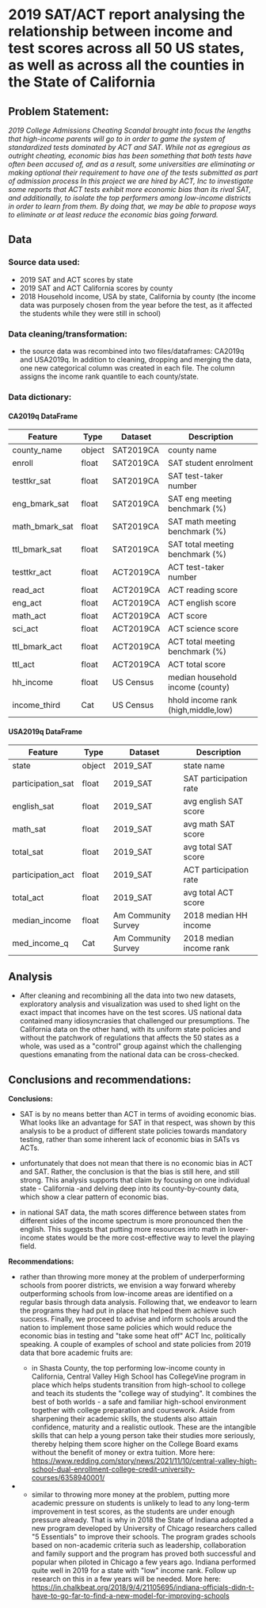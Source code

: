 # 2019 SAT/ACT report analysing the relationship between income and test scores across all 50 US states, as well as across all the counties in the State of California



## Problem Statement:
*2019 College Admissions Cheating Scandal brought into focus the lengths that high-income parents will go to in order to game the system of standardized tests dominated by ACT and SAT. While not as egregious as outright cheating, economic bias has been something that both tests have often been accused of, and as a result, some universities are eliminating or making optional their requirement to have one of the tests submitted as part of admission process
In this project we are hired by ACT, Inc to investigate some reports that ACT tests exhibit more economic bias than its rival SAT, and additionally, to isolate the top performers among low-income districts in order to learn from them. By doing that, we may be able to propose ways to eliminate or at least reduce the economic bias going forward.*


## Data 
### Source data used:
 - 2019 SAT and ACT scores by state
 - 2019 SAT and ACT California scores by county
 - 2018 Household income, USA by state, California by county (the income data was purposely chosen from the year before the test, as it affected the students while they were still in school)
 
 ### Data cleaning/transformation:
 - the source data was recombined into two files/dataframes: CA2019q and USA2019q. In addition to cleaning, dropping and merging the data, one new categorical column was created in each file. The column assigns the income rank quantile to each county/state.
 
 ### Data dictionary:
 ####                         CA2019q DataFrame
|Feature|Type|Dataset|Description|
|---------|---|---|---|
|county_name|object|SAT2019CA|county name| 
|enroll|float|SAT2019CA|SAT student enrolment| 
|testtkr_sat|float|SAT2019CA|SAT test-taker number| 
|eng_bmark_sat|float|SAT2019CA|SAT eng meeting benchmark (%)| 
|math_bmark_sat|float|SAT2019CA|SAT math meeting benchmark (%)| 
|ttl_bmark_sat|float|SAT2019CA|SAT total meeting benchmark (%)| 
|testtkr_act|float|ACT2019CA|ACT test-taker number|
|read_act|float|ACT2019CA|ACT reading score|
|eng_act|float|ACT2019CA|ACT english score|
|math_act|float|ACT2019CA|ACT  score|math
|sci_act|float|ACT2019CA|ACT science score|
|ttl_bmark_act|float|ACT2019CA|ACT total meeting benchmark (%)|
|ttl_act|float|ACT2019CA|ACT total score|
|hh_income|float|US Census|median household income (county)|
|income_third|Cat|US Census|hhold income rank (high,middle,low)|

####                      USA2019q DataFrame
|Feature|Type|Dataset|Description|
|---------|---|---|---|
|state|object|2019_SAT|state name| 
|participation_sat|float|2019_SAT|SAT participation rate| 
|english_sat|float|2019_SAT|avg english SAT score|
|math_sat|float|2019_SAT|avg math SAT score| 
|total_sat|float|2019_SAT|avg total SAT score| 
|participation_act|float|2019_SAT|ACT participation rate| 
|total_act|float|2019_SAT|avg total ACT score| 
|median_income|float|Am Community Survey|2018 median HH income| 
|med_income_q|Cat|Am Community Survey|2018 median income rank| 

## Analysis
 - After cleaning and recombining all the data into two new datasets, exploratory analysis and visualization was used to shed light on the exact impact that incomes have on the test scores. US national data contained many idiosyncrasies that challenged our presumptions. The California data on the other hand, with its uniform state policies and without the patchwork of regulations that affects the 50 states as a whole, was used as a "control" group against which the challenging questions emanating from the national data can be cross-checked.
 
 ## Conclusions and recommendations:
 **Conclusions:**

- SAT is by no means better than ACT in terms of avoiding economic bias. What looks like an advantage for SAT in that respect, was shown by this analysis to be a product of different state policies towards mandatory testing, rather than some inherent lack of economic bias in SATs vs ACTs.

- unfortunately that does not mean that there is no economic bias in ACT and SAT. Rather, the conclusion is that the bias is still here, and still strong. This analysis supports that claim by focusing on one individual state - California -and delving deep into its county-by-county data, which show a clear pattern of economic bias.

- in national SAT data, the math scores difference between states from different sides of the income spectrum is more pronounced then the english. This suggests that putting more resources into math in lower-income states would be the more cost-effective way to level the playing field.

**Recommendations:**
- rather than throwing more money at the problem of underperforming schools from poorer districts, we envision a way forward whereby outperforming schools from low-income areas are identified on a regular basis through data analysis. Following that, we endeavor to learn the programs they had put in place that helped them achieve such success. Finally, we proceed to advise and inform schools around the nation to implement those same policies which would reduce the economic bias in testing and "take some heat off" ACT Inc, politically speaking. A couple of examples of school and state policies from 2019 data that bore academic fruits are:

    - in Shasta County, the top performing low-income county in California, Central Valley High School has CollegeVine program in place which helps students transition from high-school to college and  teach its students the "college way of studying". It combines the best of both worlds - a safe and familiar high-school environment together with college preparation and coursework. Aside from sharpening their academic skills, the students also attain confidence, maturity and a realistic outlook. These are the intangible skills that can help a young person take their studies more seriously, thereby helping them score higher on the College Board exams without the benefit of money or extra tuition. More here:   https://www.redding.com/story/news/2021/11/10/central-valley-high-school-dual-enrollment-college-credit-university-courses/6358940001/
                                     
    
-     
    - similar to throwing more money at the problem, putting more academic pressure on students is unlikely to lead to any long-term improvement in test scores, as the students are under enough pressure already. That is why in 2018 the State of Indiana adopted a new program developed by University of Chicago researchers called "5 Essentials" to improve their schools. The program grades schools based on non-academic criteria such as leadership, collaboration and family support and the program has proved both successful and popular when piloted in Chicago a few years ago. Indiana performed quite well in 2019 for a state with "low" income rank. Follow up research on this in a few years will be needed. More here:
    https://in.chalkbeat.org/2018/9/4/21105695/indiana-officials-didn-t-have-to-go-far-to-find-a-new-model-for-improving-schools
 